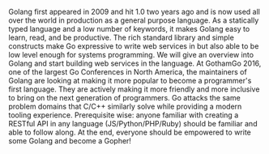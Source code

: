 Golang first appeared in 2009 and hit 1.0 two years ago and is now used all over the world in production as a general purpose language. As a statically typed language and a low number of keywords, it makes Golang easy to learn, read, and be productive. The rich standard library and simple constructs make Go expressive to write web services in but also able to be low level enough for systems programming. We will give an overview into Golang and start building web services in the language.
At GothamGo 2016, one of the largest Go Conferences in North America, the maintainers of Golang are looking at making it more popular to become a programmer's first language. They are actively making it more friendly and more inclusive to bring on the next generation of programmers. Go attacks the same problem domains that C/C++ similarly solve while providing a modern tooling experience. 
 Prerequisite wise: anyone familiar with creating a RESTful API in any language (JS/Python/PHP/Ruby) should be familiar and able to follow along. At the end, everyone should be empowered to write some Golang and become a Gopher!